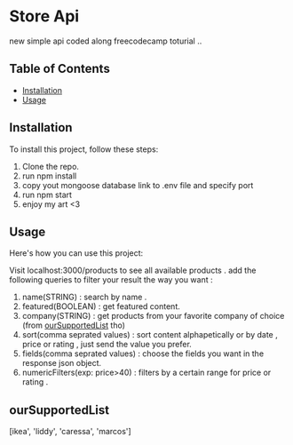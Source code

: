 # Store Api
new simple api coded along freecodecamp toturial ..
## Table of Contents

- [Installation](#installation)
- [Usage](#usage)



## Installation

To install this project, follow these steps:

1. Clone the repo.
2. run npm install 
3. copy yout mongoose database link to .env file and specify port 
4. run npm start 
5. enjoy my art <3

## Usage

Here's how you can use this project:

Visit localhost:3000/products to see all available products .
add the following queries to filter your result the way you want :
1. name(STRING) : search by name .
2. featured(BOOLEAN) : get featured content.
3. company(STRING) : get products from your favorite company of choice (from <a name="ourSupportedList"></a>[ourSupportedList](#section2) tho)
4. sort(comma seprated values) : sort content alphapetically or by date , price or rating , just send the value you prefer.
5. fields(comma seprated values) : choose the fields you want in the response json object.
6. numericFilters(exp: price>40) : filters by a certain range for price or rating .
   





##  ourSupportedList
[ikea', 'liddy', 'caressa', 'marcos']



